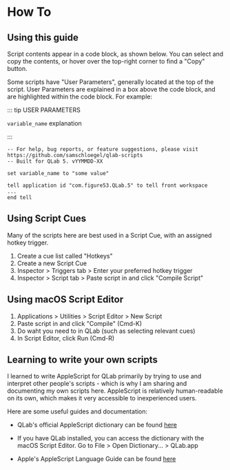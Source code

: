 # How To

## Using this guide

Script contents appear in a code block, as shown below. You can select and copy the contents, or hover over the top-right corner to find a "Copy" button.

Some scripts have "User Parameters", generally located at the top of the script. User Parameters are explained in a box above the code block, and are highlighted within the code block. For example:

::: tip USER PARAMETERS

`variable_name` explanation

:::

```applescript{4}
-- For help, bug reports, or feature suggestions, please visit https://github.com/samschloegel/qlab-scripts
-- Built for QLab 5. vYYMMDD-XX

set variable_name to "some value"

tell application id "com.figure53.QLab.5" to tell front workspace
...
end tell
```

## Using Script Cues

Many of the scripts here are best used in a Script Cue, with an assigned hotkey trigger.

1. Create a cue list called "Hotkeys"
1. Create a new Script Cue
1. Inspector > Triggers tab > Enter your preferred hotkey trigger
1. Inspector > Script tab > Paste script in and click "Compile Script"

## Using macOS Script Editor

1. Applications > Utilities > Script Editor > New Script
1. Paste script in and click "Compile" (Cmd-K)
1. Do waht you need to in QLab (such as selecting relevant cues)
1. In Script Editor, click Run (Cmd-R)

## Learning to write your own scripts

I learned to write AppleScript for QLab primarily by trying to use and interpret other people's scripts - which is why I am sharing and documenting my own scripts here. AppleScript is relatively human-readable on its own, which makes it very accessible to inexperienced users.

Here are some useful guides and documentation:

- QLab's official AppleScript dictionary can be found [here](https://qlab.app/docs/v5/scripting/applescript-dictionary-v5/)

- If you have QLab installed, you can access the dictionary with the macOS Script Editor. Go to File > Open Dictionary... > QLab.app

- Apple's AppleScript Language Guide can be found [here](https://developer.apple.com/library/archive/documentation/AppleScript/Conceptual/AppleScriptLangGuide/introduction/ASLR_intro.html)
